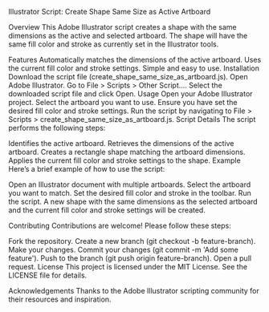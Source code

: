 Illustrator Script: Create Shape Same Size as Active Artboard

Overview
This Adobe Illustrator script creates a shape with the same dimensions as the active and selected artboard. The shape will have the same fill color and stroke as currently set in the Illustrator tools.

Features
Automatically matches the dimensions of the active artboard.
Uses the current fill color and stroke settings.
Simple and easy to use.
Installation
Download the script file (create_shape_same_size_as_artboard.js).
Open Adobe Illustrator.
Go to File > Scripts > Other Script....
Select the downloaded script file and click Open.
Usage
Open your Adobe Illustrator project.
Select the artboard you want to use.
Ensure you have set the desired fill color and stroke settings.
Run the script by navigating to File > Scripts > create_shape_same_size_as_artboard.js.
Script Details
The script performs the following steps:

Identifies the active artboard.
Retrieves the dimensions of the active artboard.
Creates a rectangle shape matching the artboard dimensions.
Applies the current fill color and stroke settings to the shape.
Example
Here’s a brief example of how to use the script:

Open an Illustrator document with multiple artboards.
Select the artboard you want to match.
Set the desired fill color and stroke in the toolbar.
Run the script.
A new shape with the same dimensions as the selected artboard and the current fill color and stroke settings will be created.

Contributing
Contributions are welcome! Please follow these steps:

Fork the repository.
Create a new branch (git checkout -b feature-branch).
Make your changes.
Commit your changes (git commit -m 'Add some feature').
Push to the branch (git push origin feature-branch).
Open a pull request.
License
This project is licensed under the MIT License. See the LICENSE file for details.

Acknowledgements
Thanks to the Adobe Illustrator scripting community for their resources and inspiration.
